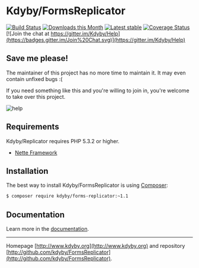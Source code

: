 Kdyby/FormsReplicator
======

[![Build Status](https://travis-ci.org/Kdyby/FormsReplicator.svg?branch=nette-2.2)](https://travis-ci.org/Kdyby/FormsReplicator)
[![Downloads this Month](https://img.shields.io/packagist/dm/kdyby/forms-replicator.svg)](https://packagist.org/packages/kdyby/forms-replicator)
[![Latest stable](https://img.shields.io/packagist/v/kdyby/forms-replicator.svg)](https://packagist.org/packages/kdyby/forms-replicator)
[![Coverage Status](https://coveralls.io/repos/github/Kdyby/FormsReplicator/badge.svg?branch=nette-2.2)](https://coveralls.io/github/Kdyby/FormsReplicator?branch=nette-2.2)
[![Join the chat at https://gitter.im/Kdyby/Help](https://badges.gitter.im/Join%20Chat.svg)](https://gitter.im/Kdyby/Help)


Save me please!
---------------

The maintainer of this project has no more time to maintain it. It may even contain unfixed bugs :(

If you need something like this and you're willing to join in, you're welcome to take over this project.

![help](https://cdn.kdyby.org/keyboard-help.png)


Requirements
------------

Kdyby/Replicator requires PHP 5.3.2 or higher.

- [Nette Framework](https://github.com/nette/nette)


Installation
------------

The best way to install Kdyby/FormsReplicator is using  [Composer](http://getcomposer.org/):

```sh
$ composer require kdyby/forms-replicator:~1.1
```


Documentation
------------

Learn more in the [documentation](https://github.com/Kdyby/FormsReplicator/blob/master/docs/en/index.md).


-----

Homepage [http://www.kdyby.org](http://www.kdyby.org) and repository [http://github.com/kdyby/FormsReplicator](http://github.com/kdyby/FormsReplicator).

